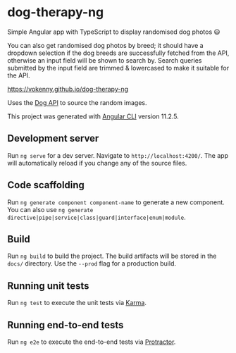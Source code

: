 # dog-therapy-ng

Simple Angular app with TypeScript to display randomised dog photos :smiley:

You can also get randomised dog photos by breed; it should have a dropdown selection if the dog breeds are successfully fetched from the API,
otherwise an input field will be shown to search by. Search queries submitted by the input field are trimmed & lowercased to make it suitable for the API.

https://vokenny.github.io/dog-therapy-ng

Uses the [Dog API](https://dog.ceo/dog-api/documentation/) to source the random images.

This project was generated with [Angular CLI](https://github.com/angular/angular-cli) version 11.2.5.

## Development server

Run `ng serve` for a dev server. Navigate to `http://localhost:4200/`. The app will automatically reload if you change any of the source files.

## Code scaffolding

Run `ng generate component component-name` to generate a new component. You can also use `ng generate directive|pipe|service|class|guard|interface|enum|module`.

## Build

Run `ng build` to build the project. The build artifacts will be stored in the `docs/` directory. Use the `--prod` flag for a production build.

## Running unit tests

Run `ng test` to execute the unit tests via [Karma](https://karma-runner.github.io).

## Running end-to-end tests

Run `ng e2e` to execute the end-to-end tests via [Protractor](http://www.protractortest.org/).
